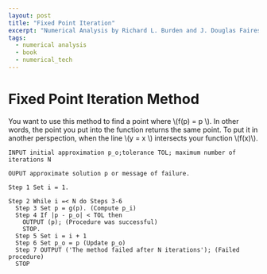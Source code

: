 ```yaml
---
layout: post
title: "Fixed Point Iteration"
excerpt: "Numerical Analysis by Richard L. Burden and J. Douglas Faires"
tags:
  - numerical analysis
  - book
  - numerical_tech
---
```


# Fixed Point Iteration Method

You want to use this method to find a point where \\(f(p) = p \\).
In other words, the point you put into the function returns the same point.
To put it in another perspection, when the line \\(y = x \\) intersects your
function \\(f(x)\\).

```
INPUT initial approximation p_o;tolerance TOL; maximum number of iterations N

OUPUT approximate solution p or message of failure.

Step 1 Set i = 1.

Step 2 While i =< N do Steps 3-6
  Step 3 Set p = g(p). (Compute p_i)
  Step 4 If |p - p_o| < TOL then
    OUTPUT (p); (Procedure was successful)
    STOP.
  Step 5 Set i = i + 1
  Step 6 Set p_o = p (Update p_o)
  Step 7 OUTPUT ('The method failed after N iterations'); (Failed procedure)
  STOP
```
